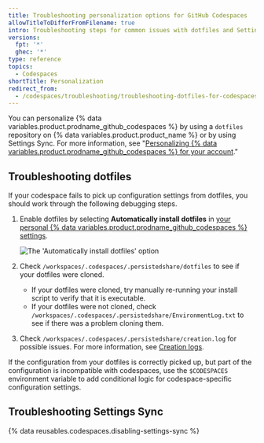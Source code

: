 ```yaml
---
title: Troubleshooting personalization options for GitHub Codespaces
allowTitleToDifferFromFilename: true
intro: Troubleshooting steps for common issues with dotfiles and Settings Sync.
versions:
  fpt: '*'
  ghec: '*'
type: reference
topics:
  - Codespaces
shortTitle: Personalization
redirect_from:
  - /codespaces/troubleshooting/troubleshooting-dotfiles-for-codespaces
---
```


You can personalize {% data variables.product.prodname_github_codespaces %} by using a `dotfiles` repository on {% data variables.product.product_name %} or by using Settings Sync. For more information, see "[Personalizing {% data variables.product.prodname_github_codespaces %} for your account](/codespaces/customizing-your-codespace/personalizing-github-codespaces-for-your-account)."

## Troubleshooting dotfiles

If your codespace fails to pick up configuration settings from dotfiles, you should work through the following debugging steps.

1. Enable dotfiles by selecting **Automatically install dotfiles** in [your personal {% data variables.product.prodname_github_codespaces %} settings](https://github.com/settings/codespaces).

   ![The 'Automatically install dotfiles' option](/assets/images/help/codespaces/automatically-install-dotfiles.png)

1. Check `/workspaces/.codespaces/.persistedshare/dotfiles` to see if your dotfiles were cloned.
   - If your dotfiles were cloned, try manually re-running your install script to verify that it is executable.
   - If your dotfiles were not cloned, check `/workspaces/.codespaces/.persistedshare/EnvironmentLog.txt` to see if there was a problem cloning them.
1. Check `/workspaces/.codespaces/.persistedshare/creation.log` for possible issues. For more information, see [Creation logs](/codespaces/troubleshooting/codespaces-logs#creation-logs).

If the configuration from your dotfiles is correctly picked up, but part of the configuration is incompatible with codespaces, use the `$CODESPACES` environment variable to add conditional logic for codespace-specific configuration settings.

## Troubleshooting Settings Sync

{% data reusables.codespaces.disabling-settings-sync %}
